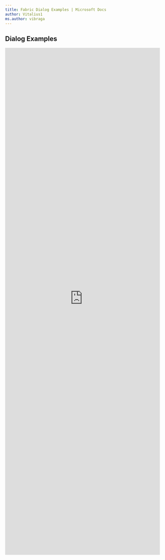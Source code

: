 ```yaml
---
title: Fabric Dialog Examples | Microsoft Docs
author: Vitalius1
ms.author: vibraga
---
```


## Dialog Examples

<iframe 
    title='Dialog Examples'
    src='https://fabricweb.z5.web.core.windows.net/pr-deploy-site/refs/heads/master/fabric-website-resources/dist/index.html#/examples/dialog?docsExample=true'
    frameborder='no'
    height='1650'
    style='width: 100%;'
>